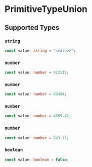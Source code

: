 # PrimitiveTypeUnion


## Supported Types

### `string`

```typescript
const value: string = "<value>";
```

### `number`

```typescript
const value: number = 922112;
```

### `number`

```typescript
const value: number = 89494;
```

### `number`

```typescript
const value: number = 4059.42;
```

### `number`

```typescript
const value: number = 243.13;
```

### `boolean`

```typescript
const value: boolean = false;
```

